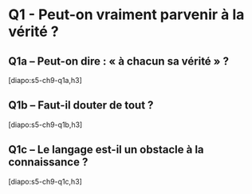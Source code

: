 # Q1 - Peut-on vraiment parvenir à la vérité ?

## Q1a – Peut-on dire : « à chacun sa vérité » ?

[diapo:s5-ch9-q1a,h3]

## Q1b – Faut-il douter de tout ?

[diapo:s5-ch9-q1b,h3]

## Q1c – Le langage est-il un obstacle à la connaissance ?

[diapo:s5-ch9-q1c,h3]